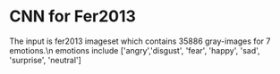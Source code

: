 # CNN for Fer2013 
The input is fer2013 imageset which contains 35886 gray-images for 7 emotions.\n
emotions include ['angry','disgust', 'fear', 'happy', 'sad', 'surprise', 'neutral']
